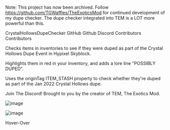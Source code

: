 Note: This project has now been archived. Follow https://github.com/TGWaffles/TheExoticsMod for continued development of my dupe checker.
The dupe checker integrated into TEM is a LOT more powerful than this.

CrystalHollowsDupeChecker
GitHub Github Discord Contributors Contributors

Checks items in inventories to see if they were duped as part of the Crystal Hollows Dupe Event in Hypixel Skyblock.

Highlights them in red in your inventory, and adds a lore line "POSSIBLY DUPED".

Uses the originTag ITEM_STASH property to check whether they're duped as part of the Jan 2022 Crystal Hollows dupe.

Join The Discord!
Brought to you by the creator of TEM, The Exotics Mod.

![image](https://github.com/TGWafflez/CrystalHollowsDupeChecker-0.0.0.5/assets/134829075/6fef60e2-ab13-4c03-9813-b45d91f4e691)

![image](https://github.com/TGWafflez/CrystalHollowsDupeChecker-0.0.0.5/assets/134829075/4779eca9-a754-4e81-90f6-0b3b973ac2f5)

Hover-Over
